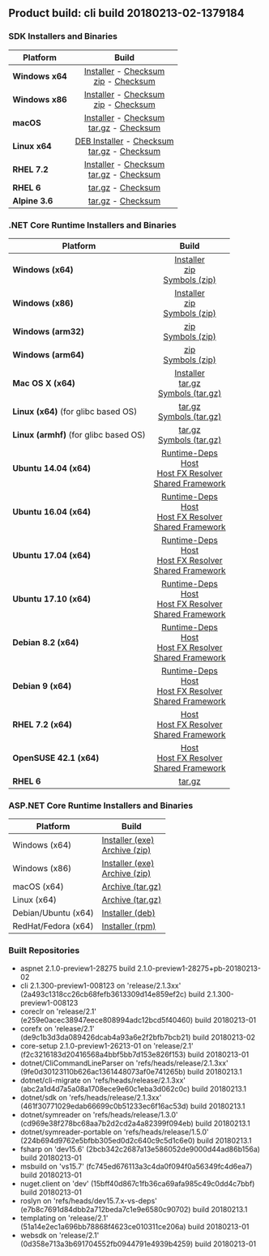 ## Product build: cli build 20180213-02-1379184

### SDK Installers and Binaries

| Platform | Build |
| -------- | :-------------------------------------: |
| **Windows x64** | [Installer][sdk-win-x64-installer] - [Checksum][sdk-win-x64-installer-checksum]<br>[zip][sdk-win-x64-zip] - [Checksum][sdk-win-x64-zip-checksum] |
| **Windows x86** | [Installer][sdk-win-x86-installer] - [Checksum][sdk-win-x86-installer-checksum]<br>[zip][sdk-win-x86-zip] - [Checksum][sdk-win-x86-zip-checksum] |
| **macOS**       | [Installer][sdk-osx-installer] - [Checksum][sdk-osx-installer-checksum]<br>[tar.gz][sdk-osx-targz] - [Checksum][sdk-osx-targz-checksum] |
| **Linux x64**   | [DEB Installer][sdk-linux-DEB-installer] - [Checksum][sdk-linux-DEB-installer-checksum]<br>[tar.gz][sdk-linux-targz] - [Checksum][sdk-linux-targz-checksum] |
| **RHEL 7.2**    | [Installer][sdk-rhel-7-installer] - [Checksum][sdk-rhel-7-installer-checksum]<br>[tar.gz][sdk-linux-targz] - [Checksum][sdk-linux-targz-checksum] |
| **RHEL 6**      | [tar.gz][sdk-rhel-6-targz] - [Checksum][sdk-rhel-6-targz-checksum] |
| **Alpine 3.6**  | [tar.gz][sdk-alpine-3.6-targz] - [Checksum][sdk-alpine-3.6-targz-checksum] |

[sdk-win-x64-installer]: https://dotnetfeed.blob.core.windows.net/orchestrated-release-2-1/20180213-02/final/assets/Sdk/2.1.300-preview1-008123/dotnet-sdk-2.1.300-preview1-008123-win-x64.exe
[sdk-win-x64-installer-checksum]: https://dotnetfeed.blob.core.windows.net/orchestrated-release-2-1/20180213-02/final/assets/Sdk/2.1.300-preview1-008123/dotnet-sdk-2.1.300-preview1-008123-win-x64.exe.sha
[sdk-win-x64-zip]: https://dotnetfeed.blob.core.windows.net/orchestrated-release-2-1/20180213-02/final/assets/Sdk/2.1.300-preview1-008123/dotnet-sdk-2.1.300-preview1-008123-win-x64.zip
[sdk-win-x64-zip-checksum]: https://dotnetfeed.blob.core.windows.net/orchestrated-release-2-1/20180213-02/final/assets/Sdk/2.1.300-preview1-008123/dotnet-sdk-2.1.300-preview1-008123-win-x64.zip.sha

[sdk-win-x86-installer]: https://dotnetfeed.blob.core.windows.net/orchestrated-release-2-1/20180213-02/final/assets/Sdk/2.1.300-preview1-008123/dotnet-sdk-2.1.300-preview1-008123-win-x86.exe
[sdk-win-x86-installer-checksum]: https://dotnetfeed.blob.core.windows.net/orchestrated-release-2-1/20180213-02/final/assets/Sdk/2.1.300-preview1-008123/dotnet-sdk-2.1.300-preview1-008123-win-x86.exe.sha
[sdk-win-x86-zip]: https://dotnetfeed.blob.core.windows.net/orchestrated-release-2-1/20180213-02/final/assets/Sdk/2.1.300-preview1-008123/dotnet-sdk-2.1.300-preview1-008123-win-x86.zip
[sdk-win-x86-zip-checksum]: https://dotnetfeed.blob.core.windows.net/orchestrated-release-2-1/20180213-02/final/assets/Sdk/2.1.300-preview1-008123/dotnet-sdk-2.1.300-preview1-008123-win-x86.zip.sha

[sdk-osx-installer]: https://dotnetfeed.blob.core.windows.net/orchestrated-release-2-1/20180213-02/final/assets/Sdk/2.1.300-preview1-008123/dotnet-sdk-2.1.300-preview1-008123-osx-x64.pkg
[sdk-osx-installer-checksum]: https://dotnetfeed.blob.core.windows.net/orchestrated-release-2-1/20180213-02/final/assets/Sdk/2.1.300-preview1-008123/dotnet-sdk-2.1.300-preview1-008123-osx-x64.pkg.sha
[sdk-osx-targz]: https://dotnetfeed.blob.core.windows.net/orchestrated-release-2-1/20180213-02/final/assets/Sdk/2.1.300-preview1-008123/dotnet-sdk-2.1.300-preview1-008123-osx-x64.tar.gz
[sdk-osx-targz-checksum]: https://dotnetfeed.blob.core.windows.net/orchestrated-release-2-1/20180213-02/final/assets/Sdk/2.1.300-preview1-008123/dotnet-sdk-2.1.300-preview1-008123-osx-x64.tar.gz.sha

[sdk-linux-targz]: https://dotnetfeed.blob.core.windows.net/orchestrated-release-2-1/20180213-02/final/assets/Sdk/2.1.300-preview1-008123/dotnet-sdk-2.1.300-preview1-008123-linux-x64.tar.gz
[sdk-linux-targz-checksum]: https://dotnetfeed.blob.core.windows.net/orchestrated-release-2-1/20180213-02/final/assets/Sdk/2.1.300-preview1-008123/dotnet-sdk-2.1.300-preview1-008123-linux-x64.tar.gz.sha

[sdk-linux-DEB-installer]: https://dotnetfeed.blob.core.windows.net/orchestrated-release-2-1/20180213-02/final/assets/Sdk/2.1.300-preview1-008123/dotnet-sdk-2.1.300-preview1-008123-x64.deb
[sdk-linux-DEB-installer-checksum]: https://dotnetfeed.blob.core.windows.net/orchestrated-release-2-1/20180213-02/final/assets/Sdk/2.1.300-preview1-008123/dotnet-sdk-2.1.300-preview1-008123-x64.deb.sha

[sdk-rhel-7-installer]: https://dotnetfeed.blob.core.windows.net/orchestrated-release-2-1/20180213-02/final/assets/Sdk/2.1.300-preview1-008123/dotnet-sdk-2.1.300-preview1-008123-rhel-x64.rpm
[sdk-rhel-7-installer-checksum]: https://dotnetfeed.blob.core.windows.net/orchestrated-release-2-1/20180213-02/final/assets/Sdk/2.1.300-preview1-008123/dotnet-sdk-2.1.300-preview1-008123-rhel-x64.rpm.sha

[sdk-rhel-6-targz]: https://dotnetfeed.blob.core.windows.net/orchestrated-release-2-1/20180213-02/final/assets/Sdk/2.1.300-preview1-008123/dotnet-sdk-2.1.300-preview1-008123-rhel.6-x64.tar.gz
[sdk-rhel-6-targz-checksum]: https://dotnetfeed.blob.core.windows.net/orchestrated-release-2-1/20180213-02/final/assets/Sdk/2.1.300-preview1-008123/dotnet-sdk-2.1.300-preview1-008123-rhel.6-x64.tar.gz.sha

[sdk-alpine-3.6-targz]: https://dotnetfeed.blob.core.windows.net/orchestrated-release-2-1/20180213-02/final/assets/Sdk/2.1.300-preview1-008123/dotnet-sdk-2.1.300-preview1-008123-alpine.3.6-x64.tar.gz
[sdk-alpine-3.6-targz-checksum]: https://dotnetfeed.blob.core.windows.net/orchestrated-release-2-1/20180213-02/final/assets/Sdk/2.1.300-preview1-008123/dotnet-sdk-2.1.300-preview1-008123-alpine.3.6-x64.tar.gz.sha


### .NET Core Runtime Installers and Binaries

| Platform | Build |
|---------|:----------:|
| **Windows (x64)**                      | [Installer][win-x64-installer] <br>[zip][win-x64-zip] <br>[Symbols (zip)][win-x64-symbols-zip] |
| **Windows (x86)**                      | [Installer][win-x86-installer] <br>[zip][win-x86-zip] <br>[Symbols (zip)][win-x86-symbols-zip] |
| **Windows (arm32)**                    | [zip][win-arm-zip] <br>[Symbols (zip)][win-arm-symbols-zip] |
| **Windows (arm64)**                    | [zip][win-arm64-zip] <br>[Symbols (zip)][win-arm64-symbols-zip] |
| **Mac OS X (x64)**                     | [Installer][osx-installer] <br>[tar.gz][osx-targz] <br>[Symbols (tar.gz)][osx-symbols-targz] |
| **Linux (x64)** (for glibc based OS)   | [tar.gz][linux-x64-targz] <br>[Symbols (tar.gz)][linux-x64-symbols-targz] |
| **Linux (armhf)** (for glibc based OS) | [tar.gz][linux-arm-targz] <br>[Symbols (tar.gz)][linux-arm-symbols-targz] |
| **Ubuntu 14.04 (x64)**                 | [Runtime-Deps][ubuntu-14.04-runtime-deps] <br>[Host][deb-package-host] <br>[Host FX Resolver][deb-package-hostfxr] <br>[Shared Framework][deb-package-sharedfx] <br> |
| **Ubuntu 16.04 (x64)**                 | [Runtime-Deps][ubuntu-16.04-runtime-deps] <br>[Host][deb-package-host] <br>[Host FX Resolver][deb-package-hostfxr] <br>[Shared Framework][deb-package-sharedfx] <br> |
| **Ubuntu 17.04 (x64)**                 | [Runtime-Deps][ubuntu-17.04-runtime-deps] <br>[Host][deb-package-host] <br>[Host FX Resolver][deb-package-hostfxr] <br>[Shared Framework][deb-package-sharedfx] <br> |
| **Ubuntu 17.10 (x64)**                 | [Runtime-Deps][ubuntu-17.10-runtime-deps] <br>[Host][deb-package-host] <br>[Host FX Resolver][deb-package-hostfxr] <br>[Shared Framework][deb-package-sharedfx] <br> |
| **Debian 8.2 (x64)**                   | [Runtime-Deps][debian-8.2-runtime-deps] <br>[Host][deb-package-host] <br>[Host FX Resolver][deb-package-hostfxr] <br>[Shared Framework][deb-package-sharedfx] <br> |
| **Debian 9 (x64)**                     | [Runtime-Deps][debian-9-runtime-deps] <br>[Host][deb-package-host] <br>[Host FX Resolver][deb-package-hostfxr] <br>[Shared Framework][deb-package-sharedfx] <br> |
| **RHEL 7.2 (x64)**                     | [Host][rhel7-host] <br>[Host FX Resolver][rhel7-hostfxr] <br>[Shared Framework][rhel7-sharedfx] <br> |
| **OpenSUSE 42.1 (x64)**                | [Host][OpenSUSE-42-host] <br>[Host FX Resolver][OpenSUSE-42-hostfxr] <br>[Shared Framework][OpenSUSE-42-sharedfx] <br> |
| **RHEL 6**                             | [tar.gz][rhel-6-targz] |

[win-x64-installer]: https://dotnetfeed.blob.core.windows.net/orchestrated-release-2-1/20180213-02/final/assets/Runtime/2.1.0-preview1-26213-01/dotnet-runtime-2.1.0-preview1-26213-01-win-x64.exe
[win-x64-installer-checksum]: https://dotnetfeed.blob.core.windows.net/orchestrated-release-2-1/20180213-02/final/assets/Runtime/2.1.0-preview1-26213-01/dotnet-runtime-2.1.0-preview1-26213-01-win-x64.exe.sha512
[win-x64-zip]: https://dotnetfeed.blob.core.windows.net/orchestrated-release-2-1/20180213-02/final/assets/Runtime/2.1.0-preview1-26213-01/dotnet-runtime-2.1.0-preview1-26213-01-win-x64.zip
[win-x64-zip-checksum]: https://dotnetfeed.blob.core.windows.net/orchestrated-release-2-1/20180213-02/final/assets/Runtime/2.1.0-preview1-26213-01/dotnet-runtime-2.1.0-preview1-26213-01-win-x64.zip.sha512
[win-x64-symbols-zip]: https://dotnetfeed.blob.core.windows.net/orchestrated-release-2-1/20180213-02/final/assets/Runtime/2.1.0-preview1-26213-01/dotnet-runtime-symbols-2.1.0-preview1-26213-01-win-x64.zip

[win-x86-installer]: https://dotnetfeed.blob.core.windows.net/orchestrated-release-2-1/20180213-02/final/assets/Runtime/2.1.0-preview1-26213-01/dotnet-runtime-2.1.0-preview1-26213-01-win-x86.exe
[win-x86-installer-checksum]: https://dotnetfeed.blob.core.windows.net/orchestrated-release-2-1/20180213-02/final/assets/Runtime/2.1.0-preview1-26213-01/dotnet-runtime-2.1.0-preview1-26213-01-win-x86.exe.sha512
[win-x86-zip]: https://dotnetfeed.blob.core.windows.net/orchestrated-release-2-1/20180213-02/final/assets/Runtime/2.1.0-preview1-26213-01/dotnet-runtime-2.1.0-preview1-26213-01-win-x86.zip
[win-x86-zip-checksum]: https://dotnetfeed.blob.core.windows.net/orchestrated-release-2-1/20180213-02/final/assets/Runtime/2.1.0-preview1-26213-01/dotnet-runtime-2.1.0-preview1-26213-01-win-x86.zip.sha512
[win-x86-symbols-zip]: https://dotnetfeed.blob.core.windows.net/orchestrated-release-2-1/20180213-02/final/assets/Runtime/2.1.0-preview1-26213-01/dotnet-runtime-symbols-2.1.0-preview1-26213-01-win-x86.zip

[win-arm-zip]: https://dotnetfeed.blob.core.windows.net/orchestrated-release-2-1/20180213-02/final/assets/Runtime/2.1.0-preview1-26213-01/dotnet-runtime-2.1.0-preview1-26213-01-win-arm.zip
[win-arm-zip-checksum]: https://dotnetfeed.blob.core.windows.net/orchestrated-release-2-1/20180213-02/final/assets/Runtime/2.1.0-preview1-26213-01/dotnet-runtime-2.1.0-preview1-26213-01-win-arm.zip.sha512
[win-arm-symbols-zip]: https://dotnetfeed.blob.core.windows.net/orchestrated-release-2-1/20180213-02/final/assets/Runtime/2.1.0-preview1-26213-01/dotnet-runtime-symbols-2.1.0-preview1-26213-01-win-arm.zip

[win-arm64-zip]: https://dotnetfeed.blob.core.windows.net/orchestrated-release-2-1/20180213-02/final/assets/Runtime/2.1.0-preview1-26213-01/dotnet-runtime-2.1.0-preview1-26213-01-win-arm64.zip
[win-arm64-zip-checksum]: https://dotnetfeed.blob.core.windows.net/orchestrated-release-2-1/20180213-02/final/assets/Runtime/2.1.0-preview1-26213-01/dotnet-runtime-2.1.0-preview1-26213-01-win-arm64.zip.sha512
[win-arm64-symbols-zip]: https://dotnetfeed.blob.core.windows.net/orchestrated-release-2-1/20180213-02/final/assets/Runtime/2.1.0-preview1-26213-01/dotnet-runtime-symbols-2.1.0-preview1-26213-01-win-arm64.zip

[osx-installer]: https://dotnetfeed.blob.core.windows.net/orchestrated-release-2-1/20180213-02/final/assets/Runtime/2.1.0-preview1-26213-01/dotnet-runtime-2.1.0-preview1-26213-01-osx-x64.pkg
[osx-installer-checksum]: https://dotnetfeed.blob.core.windows.net/orchestrated-release-2-1/20180213-02/final/assets/Runtime/2.1.0-preview1-26213-01/dotnet-runtime-2.1.0-preview1-26213-01-osx-x64.pkg.sha512
[osx-targz]: https://dotnetfeed.blob.core.windows.net/orchestrated-release-2-1/20180213-02/final/assets/Runtime/2.1.0-preview1-26213-01/dotnet-runtime-2.1.0-preview1-26213-01-osx-x64.tar.gz
[osx-targz-checksum]: https://dotnetfeed.blob.core.windows.net/orchestrated-release-2-1/20180213-02/final/assets/Runtime/2.1.0-preview1-26213-01/dotnet-runtime-2.1.0-preview1-26213-01-osx-x64.tar.gz.sha512
[osx-symbols-targz]: https://dotnetfeed.blob.core.windows.net/orchestrated-release-2-1/20180213-02/final/assets/Runtime/2.1.0-preview1-26213-01/dotnet-runtime-symbols-2.1.0-preview1-26213-01-osx-x64.tar.gz

[linux-x64-targz]: https://dotnetfeed.blob.core.windows.net/orchestrated-release-2-1/20180213-02/final/assets/Runtime/2.1.0-preview1-26213-01/dotnet-runtime-2.1.0-preview1-26213-01-linux-x64.tar.gz
[linux-x64-targz-checksum]: https://dotnetfeed.blob.core.windows.net/orchestrated-release-2-1/20180213-02/final/assets/Runtime/2.1.0-preview1-26213-01/dotnet-runtime-2.1.0-preview1-26213-01-linux-x64tar.gz.sha512
[linux-x64-symbols-targz]: https://dotnetfeed.blob.core.windows.net/orchestrated-release-2-1/20180213-02/final/assets/Runtime/2.1.0-preview1-26213-01/dotnet-runtime-symbols-2.1.0-preview1-26213-01-linux-x64.tar.gz
[linux-arm-targz]: https://dotnetfeed.blob.core.windows.net/orchestrated-release-2-1/20180213-02/final/assets/Runtime/2.1.0-preview1-26213-01/dotnet-runtime-2.1.0-preview1-26213-01-linux-arm.tar.gz
[linux-arm-targz-checksum]: https://dotnetfeed.blob.core.windows.net/orchestrated-release-2-1/20180213-02/final/assets/Runtime/2.1.0-preview1-26213-01/dotnet-runtime-2.1.0-preview1-26213-01-linux-arm.tar.gz.sha512
[linux-arm-symbols-targz]: https://dotnetfeed.blob.core.windows.net/orchestrated-release-2-1/20180213-02/final/assets/Runtime/2.1.0-preview1-26213-01/dotnet-runtime-symbols-2.1.0-preview1-26213-01-linux-arm.tar.gz

[ubuntu-14.04-runtime-deps]: https://dotnetfeed.blob.core.windows.net/orchestrated-release-2-1/20180213-02/final/assets/Runtime/2.1.0-preview1-26213-01/dotnet-runtime-deps-2.1.0-preview1-26213-01-ubuntu.14.04-x64.deb
[ubuntu-14.04-runtime-deps-checksum]: https://dotnetfeed.blob.core.windows.net/orchestrated-release-2-1/20180213-02/final/assets/Runtime/2.1.0-preview1-26213-01/dotnet-runtime-deps-2.1.0-preview1-26213-01-ubuntu.14.04-x64.deb.sha512

[ubuntu-16.04-runtime-deps]: https://dotnetfeed.blob.core.windows.net/orchestrated-release-2-1/20180213-02/final/assets/Runtime/2.1.0-preview1-26213-01/dotnet-runtime-deps-2.1.0-preview1-26213-01-ubuntu.16.04-x64.deb
[ubuntu-16.04-runtime-deps-checksum]: https://dotnetfeed.blob.core.windows.net/orchestrated-release-2-1/20180213-02/final/assets/Runtime/2.1.0-preview1-26213-01/dotnet-runtime-deps-2.1.0-preview1-26213-01-ubuntu.16.04-x64.deb.sha512

[ubuntu-17.04-runtime-deps]: https://dotnetfeed.blob.core.windows.net/orchestrated-release-2-1/20180213-02/final/assets/Runtime/2.1.0-preview1-26213-01/dotnet-runtime-deps-2.1.0-preview1-26213-01-ubuntu.17.04-x64.deb
[ubuntu-17.04-runtime-deps-checksum]: https://dotnetfeed.blob.core.windows.net/orchestrated-release-2-1/20180213-02/final/assets/Runtime/2.1.0-preview1-26213-01/dotnet-runtime-deps-2.1.0-preview1-26213-01-ubuntu.17.04-x64.deb.sha512

[ubuntu-17.10-runtime-deps]: https://dotnetfeed.blob.core.windows.net/orchestrated-release-2-1/20180213-02/final/assets/Runtime/2.1.0-preview1-26213-01/dotnet-runtime-deps-2.1.0-preview1-26213-01-ubuntu.17.10-x64.deb
[ubuntu-17.10-runtime-deps-checksum]: https://dotnetfeed.blob.core.windows.net/orchestrated-release-2-1/20180213-02/final/assets/Runtime/2.1.0-preview1-26213-01/dotnet-runtime-deps-2.1.0-preview1-26213-01-ubuntu.17.10-x64.deb.sha512

[debian-8.2-runtime-deps]: https://dotnetfeed.blob.core.windows.net/orchestrated-release-2-1/20180213-02/final/assets/Runtime/2.1.0-preview1-26213-01/dotnet-runtime-deps-2.1.0-preview1-26213-01-debian.8-x64.deb
[debian-8.2-runtime-deps-checksum]: https://dotnetfeed.blob.core.windows.net/orchestrated-release-2-1/20180213-02/final/assets/Runtime/2.1.0-preview1-26213-01/dotnet-runtime-deps-2.1.0-preview1-26213-01-debian.8-x64.deb.sha512

[debian-9-runtime-deps]: https://dotnetfeed.blob.core.windows.net/orchestrated-release-2-1/20180213-02/final/assets/Runtime/2.1.0-preview1-26213-01/dotnet-runtime-deps-2.1.0-preview1-26213-01-debian.9-x64.deb
[debian-9-runtime-deps-checksum]: https://dotnetfeed.blob.core.windows.net/orchestrated-release-2-1/20180213-02/final/assets/Runtime/2.1.0-preview1-26213-01/dotnet-runtime-deps-2.1.0-preview1-26213-01-debian.9-x64.deb.sha512

[deb-package-host]: https://dotnetfeed.blob.core.windows.net/orchestrated-release-2-1/20180213-02/final/assets/Runtime/2.1.0-preview1-26213-01/dotnet-host-2.1.0-preview1-26213-01-x64.deb
[deb-package-host-checksum]: https://dotnetfeed.blob.core.windows.net/orchestrated-release-2-1/20180213-02/final/assets/Runtime/2.1.0-preview1-26213-01/dotnet-host-2.1.0-preview1-26213-01-x64.deb.sha512
[deb-package-hostfxr]: https://dotnetfeed.blob.core.windows.net/orchestrated-release-2-1/20180213-02/final/assets/Runtime/2.1.0-preview1-26213-01/dotnet-hostfxr-2.1.0-preview1-26213-01-x64.deb
[deb-package-hostfxr-checksum]:https://dotnetfeed.blob.core.windows.net/orchestrated-release-2-1/20180213-02/final/assets/Runtime/2.1.0-preview1-26213-01/dotnet-hostfxr-2.1.0-preview1-26213-01-x64.deb.sha512
[deb-package-sharedfx]: https://dotnetfeed.blob.core.windows.net/orchestrated-release-2-1/20180213-02/final/assets/Runtime/2.1.0-preview1-26213-01/dotnet-runtime-2.1.0-preview1-26213-01-x64.deb
[deb-package-sharedfx-checksum]: https://dotnetfeed.blob.core.windows.net/orchestrated-release-2-1/20180213-02/final/assets/Runtime/2.1.0-preview1-26213-01/dotnet-runtime-2.1.0-preview1-26213-01-x64.deb.sha512

[rhel7-host]: https://dotnetfeed.blob.core.windows.net/orchestrated-release-2-1/20180213-02/final/assets/Runtime/2.1.0-preview1-26213-01/dotnet-host-2.1.0-preview1-26213-01-rhel.7-x64.rpm
[rhel7-host-checksum]: https://dotnetfeed.blob.core.windows.net/orchestrated-release-2-1/20180213-02/final/assets/Runtime/2.1.0-preview1-26213-01/dotnet-host-2.1.0-preview1-26213-01-rhel.7-x64.rpm.sha512
[rhel7-hostfxr]: https://dotnetfeed.blob.core.windows.net/orchestrated-release-2-1/20180213-02/final/assets/Runtime/2.1.0-preview1-26213-01/dotnet-hostfxr-2.1.0-preview1-26213-01-rhel.7-x64.rpm
[rhel7-hostfxr-checksum]: https://dotnetfeed.blob.core.windows.net/orchestrated-release-2-1/20180213-02/final/assets/Runtime/2.1.0-preview1-26213-01/dotnet-hostfxr-2.1.0-preview1-26213-01-rhel.7-x64.rpm.sha512
[rhel7-sharedfx]: https://dotnetfeed.blob.core.windows.net/orchestrated-release-2-1/20180213-02/final/assets/Runtime/2.1.0-preview1-26213-01/dotnet-runtime-2.1.0-preview1-26213-01-rhel.7-x64.rpm
[rhel7-sharedfx-checksum]: https://dotnetfeed.blob.core.windows.net/orchestrated-release-2-1/20180213-02/final/assets/Runtime/2.1.0-preview1-26213-01/dotnet-runtime-2.1.0-preview1-26213-01-rhel.7-x64.rpm.sha512

[OpenSUSE-42-host]: https://dotnetfeed.blob.core.windows.net/orchestrated-release-2-1/20180213-02/final/assets/Runtime/2.1.0-preview1-26213-01/dotnet-host-2.1.0-preview1-26213-01-opensuse.42-x64.rpm
[OpenSUSE-42-host-checksum]: https://dotnetfeed.blob.core.windows.net/orchestrated-release-2-1/20180213-02/final/assets/Runtime/2.1.0-preview1-26213-01/dotnet-host-2.1.0-preview1-26213-01-opensuse.42-x64.rpm.sha512
[OpenSUSE-42-hostfxr]: https://dotnetfeed.blob.core.windows.net/orchestrated-release-2-1/20180213-02/final/assets/Runtime/2.1.0-preview1-26213-01/dotnet-hostfxr-2.1.0-preview1-26213-01-opensuse.42-x64.rpm
[OpenSUSE-42-hostfxr-checksum]: https://dotnetfeed.blob.core.windows.net/orchestrated-release-2-1/20180213-02/final/assets/Runtime/2.1.0-preview1-26213-01/dotnet-hostfxr-2.1.0-preview1-26213-01-opensuse.42-x64.rpm.sha512
[OpenSUSE-42-sharedfx]: https://dotnetfeed.blob.core.windows.net/orchestrated-release-2-1/20180213-02/final/assets/Runtime/2.1.0-preview1-26213-01/dotnet-runtime-2.1.0-preview1-26213-01-opensuse.42-x64.rpm
[OpenSUSE-42-sharedfx-checksum]: https://dotnetfeed.blob.core.windows.net/orchestrated-release-2-1/20180213-02/final/assets/Runtime/2.1.0-preview1-26213-01/dotnet-runtime-2.1.0-preview1-26213-01-opensuse.42-x64.rpm.sha512

[rhel-6-targz]: https://dotnetfeed.blob.core.windows.net/orchestrated-release-2-1/20180213-02/final/assets/Runtime/2.1.0-preview1-26213-01/dotnet-runtime-2.1.0-preview1-26213-01-rhel.6-x64.tar.gz


### ASP.NET Core Runtime Installers and Binaries

Platform              | Build
----------------------|---------------------
Windows (x64)         | [Installer (exe)][aspnetcore-win-x64-exe]<br>[Archive (zip)][aspnetcore-win-x64-zip]
Windows (x86)         | [Installer (exe)][aspnetcore-win-x86-exe]<br>[Archive (zip)][aspnetcore-win-x86-zip]
macOS (x64)           | [Archive (tar.gz)][aspnetcore-osx-x64-tar]
Linux (x64)           | [Archive (tar.gz)][aspnetcore-linux-x64-tar]
Debian/Ubuntu (x64)   | [Installer (deb)][aspnetcore-debian-x64-deb]
RedHat/Fedora (x64)   | [Installer (rpm)][aspnetcore-redhat-x64-rpm]

[aspnetcore-win-x64-zip]: https://dotnetfeed.blob.core.windows.net/orchestrated-release-2-1/20180213-02/final/assets/Runtime/2.1.0-preview1-28275/aspnetcore-runtime-2.1.0-preview1-28275-win-x64.zip
[aspnetcore-win-x64-exe]: https://dotnetfeed.blob.core.windows.net/orchestrated-release-2-1/20180213-02/final/assets/Runtime/2.1.0-preview1-28275/aspnetcore-runtime-2.1.0-preview1-28275-win-x64.exe
[aspnetcore-win-x86-zip]: https://dotnetfeed.blob.core.windows.net/orchestrated-release-2-1/20180213-02/final/assets/Runtime/2.1.0-preview1-28275/aspnetcore-runtime-2.1.0-preview1-28275-win-x86.zip
[aspnetcore-win-x86-exe]: https://dotnetfeed.blob.core.windows.net/orchestrated-release-2-1/20180213-02/final/assets/Runtime/2.1.0-preview1-28275/aspnetcore-runtime-2.1.0-preview1-28275-win-x86.exe
[aspnetcore-linux-x64-tar]: https://dotnetfeed.blob.core.windows.net/orchestrated-release-2-1/20180213-02/final/assets/Runtime/2.1.0-preview1-28275/aspnetcore-runtime-2.1.0-preview1-28275-linux-x64.tar.gz
[aspnetcore-osx-x64-tar]: https://dotnetfeed.blob.core.windows.net/orchestrated-release-2-1/20180213-02/final/assets/Runtime/2.1.0-preview1-28275/aspnetcore-runtime-2.1.0-preview1-28275-osx-x64.tar.gz
[aspnetcore-debian-x64-deb]: https://dotnetfeed.blob.core.windows.net/orchestrated-release-2-1/20180213-02/final/assets/Runtime/2.1.0-preview1-28275/aspnetcore-runtime-2.1.0-preview1-28275-x64.deb
[aspnetcore-redhat-x64-rpm]: https://dotnetfeed.blob.core.windows.net/orchestrated-release-2-1/20180213-02/final/assets/Runtime/2.1.0-preview1-28275/aspnetcore-runtime-2.1.0-preview1-28275-rhel.7-x64.rpm

### Built Repositories
 * aspnet 2.1.0-preview1-28275 build 2.1.0-preview1-28275+pb-20180213-02
 * cli 2.1.300-preview1-008123 on 'release/2.1.3xx' (2a493c1318cc26cb68fefb3613309d14e859ef2c) build 2.1.300-preview1-008123
 * coreclr on 'release/2.1' (e259e0acec38947eece808994adc12bcd5f40460) build 20180213-01
 * corefx on 'release/2.1' (de9c1b3d3da089426dcab4a93a6e2f2bfb7bcb21) build 20180213-02
 * core-setup 2.1.0-preview1-26213-01 on 'release/2.1' (f2c3216183d20416568a4bbf5bb7d153e826f153) build 20180213-01
 * dotnet/CliCommandLineParser on 'refs/heads/release/2.1.3xx' (9fe0d30123110b626ac1361448073af0e741265b) build 20180213.1
 * dotnet/cli-migrate on 'refs/heads/release/2.1.3xx' (abc2a1d4d7a5a08a1708ece9e60c1eba3d062c0c) build 20180213.1
 * dotnet/sdk on 'refs/heads/release/2.1.3xx' (461f30771029edab66699c0b51233ec6f16ac53d) build 20180213.1
 * dotnet/symreader on 'refs/heads/release/1.3.0' (cd969e38f278bc68aa7b2d2cd2a4a82399f094eb) build 20180213.1
 * dotnet/symreader-portable on 'refs/heads/release/1.5.0' (224b694d9762e5bfbb305ed0d2c640c9c5d1c6e0) build 20180213.1
 * fsharp on 'dev15.6' (2bcb342c2687a13e586052de9000d44ad86b156a) build 20180213-01
 * msbuild on 'vs15.7' (fc745ed676113a3c4da0f094f0a56349fc4d6ea7) build 20180213-01
 * nuget.client on 'dev' (15bff40d867c1fb36ca69afa985c49c0dd4c7bbf) build 20180213-01
 * roslyn on 'refs/heads/dev15.7.x-vs-deps' (e7b8c7691d84dbb2a712beda7c1e9e6580c90702) build 20180213.1
 * templating on 'release/2.1' (51a14e2ec1a696bb78868f4623ce010311ce206a) build 20180213-01
 * websdk on 'release/2.1' (0d358e713a3b691704552fb0944791e4939b4259) build 20180213-01

